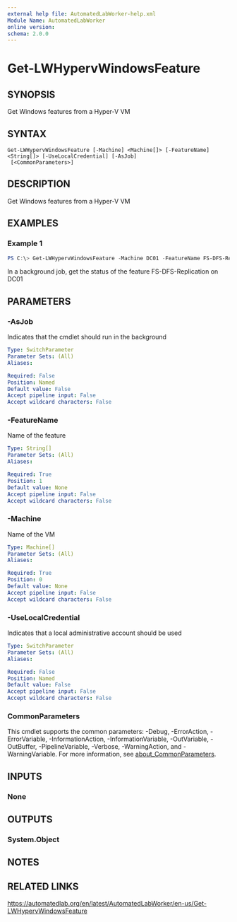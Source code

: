 ```yaml
---
external help file: AutomatedLabWorker-help.xml
Module Name: AutomatedLabWorker
online version:
schema: 2.0.0
---
```


# Get-LWHypervWindowsFeature

## SYNOPSIS
Get Windows features from a Hyper-V VM

## SYNTAX

```
Get-LWHypervWindowsFeature [-Machine] <Machine[]> [-FeatureName] <String[]> [-UseLocalCredential] [-AsJob]
 [<CommonParameters>]
```

## DESCRIPTION
Get Windows features from a Hyper-V VM

## EXAMPLES

### Example 1
```powershell
PS C:\> Get-LWHypervWindowsFeature -Machine DC01 -FeatureName FS-DFS-Replication -AsJob
```

In a background job, get the status of the feature FS-DFS-Replication on DC01

## PARAMETERS

### -AsJob
Indicates that the cmdlet should run in the background

```yaml
Type: SwitchParameter
Parameter Sets: (All)
Aliases:

Required: False
Position: Named
Default value: False
Accept pipeline input: False
Accept wildcard characters: False
```

### -FeatureName
Name of the feature

```yaml
Type: String[]
Parameter Sets: (All)
Aliases:

Required: True
Position: 1
Default value: None
Accept pipeline input: False
Accept wildcard characters: False
```

### -Machine
Name of the VM

```yaml
Type: Machine[]
Parameter Sets: (All)
Aliases:

Required: True
Position: 0
Default value: None
Accept pipeline input: False
Accept wildcard characters: False
```

### -UseLocalCredential
Indicates that a local administrative account should be used

```yaml
Type: SwitchParameter
Parameter Sets: (All)
Aliases:

Required: False
Position: Named
Default value: False
Accept pipeline input: False
Accept wildcard characters: False
```

### CommonParameters
This cmdlet supports the common parameters: -Debug, -ErrorAction, -ErrorVariable, -InformationAction, -InformationVariable, -OutVariable, -OutBuffer, -PipelineVariable, -Verbose, -WarningAction, and -WarningVariable. For more information, see [about_CommonParameters](http://go.microsoft.com/fwlink/?LinkID=113216).

## INPUTS

### None
## OUTPUTS

### System.Object
## NOTES

## RELATED LINKS
https://automatedlab.org/en/latest/AutomatedLabWorker/en-us/Get-LWHypervWindowsFeature
